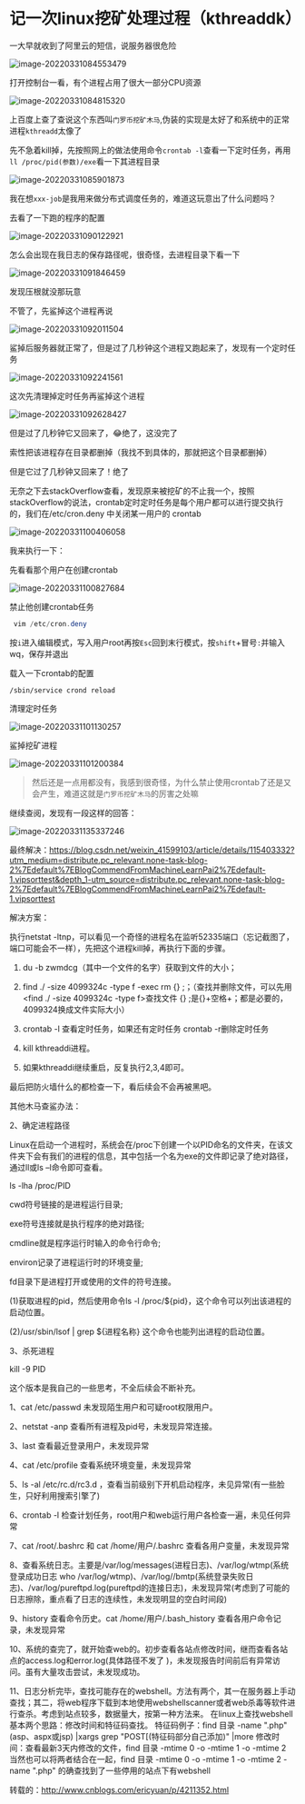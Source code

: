 # 记一次linux挖矿处理过程（kthreaddk）

一大早就收到了阿里云的短信，说服务器很危险

![image-20220331084553479](https://cdn.fengxianhub.top/resources-master/202203310845563.png)

打开控制台一看，有个进程占用了很大一部分CPU资源

![image-20220331084815320](https://cdn.fengxianhub.top/resources-master/202203310848497.png)

上百度上查了查说这个东西叫`门罗币挖矿木马`,伪装的实现是太好了和系统中的正常进程`kthreadd`太像了

先不急着kill掉，先按照网上的做法使用命令`crontab -l`查看一下定时任务，再用`ll /proc/pid(参数)/exe`看一下其进程目录

![image-20220331085901873](https://cdn.fengxianhub.top/resources-master/202203310859948.png)

我在想`xxx-job`是我用来做分布式调度任务的，难道这玩意出了什么问题吗？

去看了一下跑的程序的配置

![image-20220331090122921](https://cdn.fengxianhub.top/resources-master/202203310901981.png)

怎么会出现在我日志的保存路径呢，很奇怪，去进程目录下看一下

![image-20220331091846459](https://cdn.fengxianhub.top/resources-master/202203310918596.png)

发现压根就没那玩意

不管了，先鲨掉这个进程再说

![image-20220331092011504](https://cdn.fengxianhub.top/resources-master/202203310920651.png)

鲨掉后服务器就正常了，但是过了几秒钟这个进程又跑起来了，发现有一个定时任务

![image-20220331092241561](https://cdn.fengxianhub.top/resources-master/202203310922652.png)

这次先清理掉定时任务再鲨掉这个进程

![image-20220331092628427](https://cdn.fengxianhub.top/resources-master/202203310926510.png)

但是过了几秒钟它又回来了，😂绝了，这没完了

索性把该进程存在目录都删掉（我找不到具体的，那就把这个目录都删掉）

但是它过了几秒钟又回来了！绝了

无奈之下去stackOverflow查看，发现原来被挖矿的不止我一个，按照stackOverflow的说法，crontab定时定时任务是每个用户都可以进行提交执行的，我们在/etc/cron.deny 中关闭某一用户的 crontab

![image-20220331100406058](https://cdn.fengxianhub.top/resources-master/202203311004219.png)

我来执行一下：

先看看那个用户在创建crontab

![image-20220331100827684](https://cdn.fengxianhub.top/resources-master/202203311008784.png)

禁止他创建crontab任务

```java
 vim /etc/cron.deny
```

按`i`进入编辑模式，写入用户root再按`Esc`回到末行模式，按`shift`+冒号`:`并输入wq，保存并退出

载入一下crontab的配置

```shell
/sbin/service crond reload 
```

清理定时任务

![image-20220331101130257](https://cdn.fengxianhub.top/resources-master/202203311011319.png)

鲨掉挖矿进程

![image-20220331101200384](https://cdn.fengxianhub.top/resources-master/202203311012429.png)

>然后还是一点用都没有，我感到很奇怪，为什么禁止使用crontab了还是又会产生，难道这就是`门罗币挖矿木马`的厉害之处嘛

继续查阅，发现有一段这样的回答：

![image-20220331135337246](https://cdn.fengxianhub.top/resources-master/202203311411377.png)

最终解决：https://blog.csdn.net/weixin_41599103/article/details/115403332?utm_medium=distribute.pc_relevant.none-task-blog-2%7Edefault%7EBlogCommendFromMachineLearnPai2%7Edefault-1.vipsorttest&depth_1-utm_source=distribute.pc_relevant.none-task-blog-2%7Edefault%7EBlogCommendFromMachineLearnPai2%7Edefault-1.vipsorttest



解决方案：

执行netstat -ltnp，可以看见一个奇怪的进程名在监听52335端口（忘记截图了，端口可能会不一样），先把这个进程kill掉，再执行下面的步骤。

1.  du -b zwmdcg（其中一个文件的名字）获取到文件的大小；

2.  find ./ -size  4099324c -type f -exec rm {} \;；（查找并删除文件，可以先用<find ./ -size  4099324c -type f>查找文件   {} \;是{}+空格+；都是必要的，4099324换成文件实际大小）

3. crontab -l 查看定时任务，如果还有定时任务 crontab -r删除定时任务

4. kill kthreaddi进程。

5. 如果kthreaddi继续重启，反复执行2,3,4即可。

最后把防火墙什么的都检查一下，看后续会不会再被黑吧。



其他木马查鲨办法：

2、确定进程路径

Linux在启动一个进程时，系统会在/proc下创建一个以PID命名的文件夹，在该文件夹下会有我们的进程的信息，其中包括一个名为exe的文件即记录了绝对路径，通过ll或ls –l命令即可查看。

ls -lha /proc/PID

cwd符号链接的是进程运行目录;

exe符号连接就是执行程序的绝对路径;

cmdline就是程序运行时输入的命令行命令;

environ记录了进程运行时的环境变量;

fd目录下是进程打开或使用的文件的符号连接。

(1)获取进程的pid，然后使用命令ls -l /proc/${pid}，这个命令可以列出该进程的启动位置。

(2)/usr/sbin/lsof | grep ${进程名称} 这个命令也能列出进程的启动位置。

3、杀死进程

kill -9 PID

这个版本是我自己的一些思考，不全后续会不断补充。

1、cat /etc/passwd 未发现陌生用户和可疑root权限用户。

2、netstat -anp 查看所有进程及pid号，未发现异常连接。

3、last 查看最近登录用户，未发现异常

4、cat /etc/profile 查看系统环境变量，未发现异常

5、ls -al /etc/rc.d/rc3.d ，查看当前级别下开机启动程序，未见异常(有一些脸生，只好利用搜索引擎了)

6、crontab -l 检查计划任务，root用户和web运行用户各检查一遍，未见任何异常

7、cat /root/.bashrc 和 cat /home/用户/.bashrc 查看各用户变量，未发现异常

8、查看系统日志。主要是/var/log/messages(进程日志)、/var/log/wtmp(系统登录成功日志 who /var/log/wtmp)、/var/log//bmtp(系统登录失败日志)、/var/log/pureftpd.log(pureftpd的连接日志)，未发现异常(考虑到了可能的日志擦除，重点看了日志的连续性，未发现明显的空白时间段)

9、history 查看命令历史。cat /home/用户/.bash_history 查看各用户命令记录，未发现异常

10、系统的查完了，就开始查web的。初步查看各站点修改时间，继而查看各站点的access.log和error.log(具体路径不发了 )，未发现报告时间前后有异常访问。虽有大量攻击尝试，未发现成功。

11、日志分析完毕，查找可能存在的webshell。方法有两个，其一在服务器上手动查找；其二，将web程序下载到本地使用webshellscanner或者web杀毒等软件进行查杀。考虑到站点较多，数据量大，按第一种方法来。 在linux上查找webshell基本两个思路：修改时间和特征码查找。 特征码例子：find 目录 -name ".php"(asp、aspx或jsp) |xargs grep "POST[(特征码部分自己添加)" |more 修改时间：查看最新3天内修改的文件，find 目录 -mtime 0 -o -mtime 1 -o -mtime 2 当然也可以将两者结合在一起，find 目录 -mtime 0 -o -mtime 1 -o -mtime 2 -name ".php" 的确查找到了一些停用的站点下有webshell

转载的：http://www.cnblogs.com/ericyuan/p/4211352.html

















